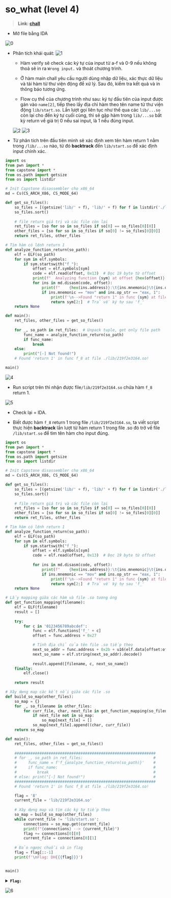 # so_what (level 4)

>**Link: [chall]()**

* Mở file bằng IDA

![0](https://github.com/anpm2/Cybersecurity/blob/c62c907dd960b14acc60848997a40410369361c2/Reverse_Engineering/Write-up/Dream_Hack/so_what/image/0.png)
* Phân tích khái quát:
    ![1](https://github.com/anpm2/Cybersecurity/blob/c62c907dd960b14acc60848997a40410369361c2/Reverse_Engineering/Write-up/Dream_Hack/so_what/image/1.png)
    * Hàm verify sẽ check các ký tự của input từ a-f và 0-9 nếu không thoả sẽ in ra `Wrong input.` và thoát chương trình.

    * Ở hàm main chall yêu cầu người dùng nhập dữ liệu, xác thực dữ liệu và tải hàm từ thư viện động để xử lý. Sau đó, kiểm tra kết quả và in thông báo tương ứng.

    * Flow cụ thể của chương trình như sau: ký tự đầu tiên của input được gán vào `name[2]`, tiếp theo lấy địa chỉ hàm theo tên name từ thư viện động `lib/start.so`. Lần lượt gọi liên tục như thế qua các `lib/...so` còn lại cho đến ký tự cuối cùng, thì sẽ gặp hàm trong `lib/...so` bất kỳ return về giá trị 0 nếu sai input, là 1 nếu đúng input.

    ![2](https://github.com/anpm2/Cybersecurity/blob/c62c907dd960b14acc60848997a40410369361c2/Reverse_Engineering/Write-up/Dream_Hack/so_what/image/2.png)
    ![3](https://github.com/anpm2/Cybersecurity/blob/c62c907dd960b14acc60848997a40410369361c2/Reverse_Engineering/Write-up/Dream_Hack/so_what/image/3.png)

* Từ phân tích trên đầu tiên mình sẽ xác định xem tên hàm return 1 nằm trong `/lib/...so` nào, từ đó **backtrack** đến `lib/start.so` để xác định input chính xác.

```python
import os
from pwn import *
from capstone import *
from os.path import getsize
from os import listdir

# Init Capstone disassembler cho x86_64
md = Cs(CS_ARCH_X86, CS_MODE_64)

def get_so_files():
    so_files = [(getsize('lib/' + f), 'lib/' + f) for f in listdir('./lib') if f.endswith('.so')]
    so_files.sort()
    
    # file return giá trị và các file còn lại
    ret_files = [so for so in so_files if so[0] == so_files[0][0]]
    other_files = [so for so in so_files if so[0] != so_files[0][0]]
    return ret_files, other_files

# Tìm hàm có lệnh return 1
def analyze_function_return(so_path):
    elf = ELF(so_path)
    for sym in elf.symbols:
        if sym.startswith("f_"):
            offset = elf.symbols[sym]
            code = elf.read(offset, 0x13)  # Đọc 19 byte từ offset
            print(f"  Analyzing function {sym} at offset {hex(offset)}:")
            for ins in md.disasm(code, offset):
                print(f"    {hex(ins.address)}:\t{ins.mnemonic}\t{ins.op_str}")
                if ins.mnemonic == "mov" and ins.op_str == "eax, 1":
                    print(f'\n-->Found "return 1" in func {sym} at file {so_path}!')
                    return sym[2:]  # Trả về ký tự sau 'f_'
    return None

def main():
    ret_files, other_files = get_so_files()
    
    for _, so_path in ret_files:  # Unpack tuple, get only file path
        func_name = analyze_function_return(so_path)
        if func_name:
            break
    else:
        print("[-] Not found!")                              
    # Found 'return 1' in func f_8 at file ./lib/219f2e3164.so!

main()
```

![4](https://github.com/anpm2/Cybersecurity/blob/c62c907dd960b14acc60848997a40410369361c2/Reverse_Engineering/Write-up/Dream_Hack/so_what/image/4.png)
* Run script trên thì nhận được file`/lib/219f2e3164.so` chứa hàm `f_8` return 1.

![5](https://github.com/anpm2/Cybersecurity/blob/c62c907dd960b14acc60848997a40410369361c2/Reverse_Engineering/Write-up/Dream_Hack/so_what/image/5.png)
* Check lại = IDA.

* Biết được hàm `f_8` return 1 trong file `/lib/219f2e3164.so`, ta viết script thực hiện **backtrack** lần lượt từ hàm return 1 trong file .so đó trở về file `/lib/start.so` để tìm tên hàm cho input đúng.

```python
import os
from pwn import *
from capstone import *
from os.path import getsize
from os import listdir

# Init Capstone disassembler cho x86_64
md = Cs(CS_ARCH_X86, CS_MODE_64)

def get_so_files():
    so_files = [(getsize('lib/' + f), 'lib/' + f) for f in listdir('./lib') if f.endswith('.so')]
    so_files.sort()
    
    # file return giá trị và các file còn lại
    ret_files = [so for so in so_files if so[0] == so_files[0][0]]
    other_files = [so for so in so_files if so[0] != so_files[0][0]]
    return ret_files, other_files

# Tìm hàm có lệnh return 1
def analyze_function_return(so_path):
    elf = ELF(so_path)
    for sym in elf.symbols:
        if sym.startswith("f_"):
            offset = elf.symbols[sym]
            code = elf.read(offset, 0x13)  # Đọc 19 byte từ offset
            
            for ins in md.disasm(code, offset):
                print(f"    {hex(ins.address)}:\t{ins.mnemonic}\t{ins.op_str}")
                if ins.mnemonic == "mov" and ins.op_str == "eax, 1":
                    print(f'\n-->Found "return 1" in func {sym} at file {so_path}!')
                    return sym[2:]  # Trả về ký tự sau 'f_'
    return None

# Lấy mapping giữa các hàm và file .so tương ứng
def get_function_mapping(filename):
    elf = ELF(filename)
    result = []
    
    try:
        for c in '0123456789abcdef':
            func = elf.functions['f_' + c]
            offset = func.address + 0x27

            # Tính địa chỉ của tên file .so tiếp theo
            next_so_addr = func.address + 0x2b + u16(elf.data[offset:offset+2])
            next_so_name = elf.string(next_so_addr).decode()
            
            result.append([filename, c, next_so_name])
    finally:
        elf.close()
    
    return result

# Xây dựng map các kết nối giữa các file .so
def build_so_map(other_files):
    so_map = {}
    for _, so_filename in other_files:
        for curr_file, char, next_file in get_function_mapping(so_filename):
            if next_file not in so_map:
                so_map[next_file] = []
            so_map[next_file].append((char, curr_file))
    return so_map

def main():
    ret_files, other_files = get_so_files()
    
    ##############################################################
    # for _, so_path in ret_files:                               #
    #     func_name = f'f_{analyze_function_return(so_path)}'    #
    #     if func_name:                                          #
    #         break                                              #
    # else: print("[-] Not found!")                              #
    ##############################################################
    # Found 'return 1' in func f_8 at file ./lib/219f2e3164.so!

    flag = '8'
    current_file = 'lib/219f2e3164.so'
    
    # Xây dựng map và tìm các ký tự tiếp theo
    so_map = build_so_map(other_files)
    while current_file != 'lib/start.so':
        connections = so_map.get(current_file)
        print(f"{connections} --> {current_file}")
        flag += connections[0][0]
        current_file = connections[0][1]
    
    # Đảo ngược chuỗi và in flag
    flag = flag[::-1]
    print(f'\nFlag: DH{{{flag}}}')


main()
```
<details>
  <summary><strong><code>Flag:</code></strong></summary>
  
  ```
  DH{20654ccdb7c43bd1ab398283f9895ac285e8c419c4c157db2f3f50de92599bd8}
  ```

</details>

![6](https://github.com/anpm2/Cybersecurity/blob/c62c907dd960b14acc60848997a40410369361c2/Reverse_Engineering/Write-up/Dream_Hack/so_what/image/6.png)
